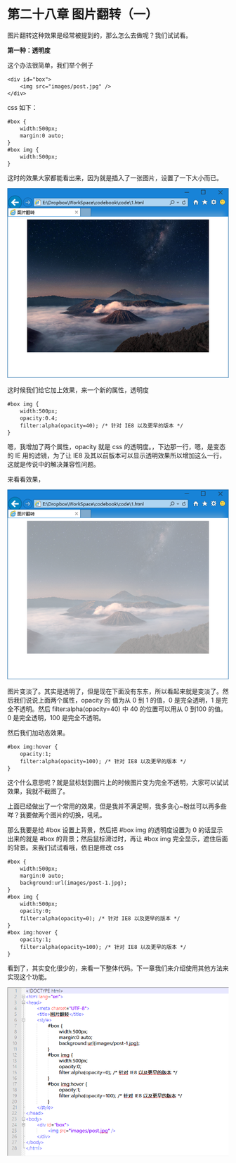 第二十八章 图片翻转（一）
===

图片翻转这种效果是经常被提到的，那么怎么去做呢？我们试试看。

**第一种：透明度**

这个办法很简单，我们举个例子

	<div id="box">
		<img src="images/post.jpg" />
	</div>

css 如下：

	#box {
		width:500px;
		margin:0 auto;
	}
	#box img {
		width:500px;
	}

这时的效果大家都能看出来，因为就是插入了一张图片，设置了一下大小而已。

![图28-1](images/28-1.png)

这时候我们给它加上效果，来一个新的属性，透明度

	#box img {
		width:500px;
		opacity:0.4;
		filter:alpha(opacity=40); /* 针对 IE8 以及更早的版本 */
	}

嗯，我增加了两个属性，opacity 就是 css 的透明度。，下边那一行，嗯，是变态的 IE 用的滤镜，为了让 IE8 及其以前版本可以显示透明效果所以增加这么一行，这就是传说中的解决兼容性问题。

来看看效果，

![图28-2](images/28-2.png)

图片变淡了。其实是透明了，但是现在下面没有东东，所以看起来就是变淡了。然后我们说说上面两个属性，opacity 的 值为从 0 到 1 的值，0 是完全透明，1 是完全不透明。然后 filter:alpha(opacity=40) 中 40 的位置可以用从 0 到100 的值。0 是完全透明，100 是完全不透明。

然后我们加动态效果。

	#box img:hover {
		opacity:1;
		filter:alpha(opacity=100); /* 针对 IE8 以及更早的版本 */
	}

这个什么意思呢？就是鼠标划到图片上的时候图片变为完全不透明，大家可以试试效果，我就不截图了。

上面已经做出了一个常用的效果，但是我并不满足啊，我多贪心~粉丝可以再多些咩？我要做两个图片的切换，吼吼。

那么我要是给 #box 设置上背景，然后把 #box img 的透明度设置为 0 的话显示出来的就是 #box 的背景；然后鼠标滑过时，再让 #box img 完全显示，遮住后面的背景。来我们试试看哦，依旧是修改 css

	#box {
		width:500px;
		margin:0 auto;
		background:url(images/post-1.jpg);
	}
	#box img {
		width:500px;
		opacity:0;
		filter:alpha(opacity=0); /* 针对 IE8 以及更早的版本 */
	}
	#box img:hover {
		opacity:1;
		filter:alpha(opacity=100); /* 针对 IE8 以及更早的版本 */
	}

看到了，其实变化很少的，来看一下整体代码。下一章我们来介绍使用其他方法来实现这个功能。

![图28-3](images/28-3.png)